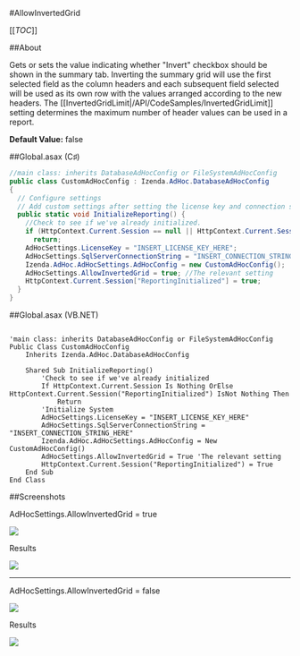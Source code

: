 #AllowInvertedGrid

[[_TOC_]]

##About

Gets or sets the value indicating whether "Invert" checkbox should be shown in the summary tab. Inverting the summary grid will use the first selected field as the column headers and each subsequent field selected will be used as its own row with the values arranged according to the new headers. The  [[InvertedGridLimit|/API/CodeSamples/InvertedGridLimit]] setting determines the maximum number of header values can be used in a report.

**Default Value:** false

##Global.asax (C♯)

```csharp
//main class: inherits DatabaseAdHocConfig or FileSystemAdHocConfig
public class CustomAdHocConfig : Izenda.AdHoc.DatabaseAdHocConfig
{
  // Configure settings
  // Add custom settings after setting the license key and connection string by overriding the ConfigureSettings() method
  public static void InitializeReporting() {
    //Check to see if we've already initialized.
    if (HttpContext.Current.Session == null || HttpContext.Current.Session["ReportingInitialized"] != null)
      return;
    AdHocSettings.LicenseKey = "INSERT_LICENSE_KEY_HERE";
    AdHocSettings.SqlServerConnectionString = "INSERT_CONNECTION_STRING_HERE";
    Izenda.AdHoc.AdHocSettings.AdHocConfig = new CustomAdHocConfig();
    AdHocSettings.AllowInvertedGrid = true; //The relevant setting
    HttpContext.Current.Session["ReportingInitialized"] = true;
  }
}
```

##Global.asax (VB.NET)

```visualbasic

'main class: inherits DatabaseAdHocConfig or FileSystemAdHocConfig
Public Class CustomAdHocConfig
    Inherits Izenda.AdHoc.DatabaseAdHocConfig

    Shared Sub InitializeReporting()
        'Check to see if we've already initialized
        If HttpContext.Current.Session Is Nothing OrElse HttpContext.Current.Session("ReportingInitialized") IsNot Nothing Then
            Return
        'Initialize System
        AdHocSettings.LicenseKey = "INSERT_LICENSE_KEY_HERE"
        AdHocSettings.SqlServerConnectionString = "INSERT_CONNECTION_STRING_HERE"
        Izenda.AdHoc.AdHocSettings.AdHocConfig = New CustomAdHocConfig()
        AdHocSettings.AllowInvertedGrid = True 'The relevant setting
        HttpContext.Current.Session("ReportingInitialized") = True
    End Sub
End Class
```

##Screenshots

AdHocSettings.AllowInvertedGrid = true

![](http://wiki.izenda.us//API/CodeSamples/AllowInvertedGrid/allowinvertedgrid_true_2.png)

Results

![](http://wiki.izenda.us//API/CodeSamples/AllowInvertedGrid/allowinvertedgrid_results_2.png)

---

AdHocSettings.AllowInvertedGrid = false

![](http://wiki.izenda.us//API/CodeSamples/AllowInvertedGrid/allowinvertedgrid_false.png)

Results

![](http://wiki.izenda.us//API/CodeSamples/AllowInvertedGrid/allowinvertedgrid_results_false3.png)